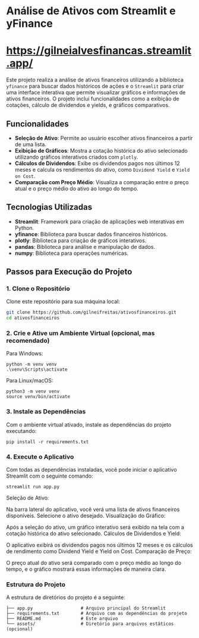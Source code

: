 # Análise de Ativos com Streamlit e yFinance
# https://gilneialvesfinancas.streamlit.app/

Este projeto realiza a análise de ativos financeiros utilizando a biblioteca `yfinance` para buscar dados históricos de ações e o `Streamlit` para criar uma interface interativa que permite visualizar gráficos e informações de ativos financeiros. O projeto inclui funcionalidades como a exibição de cotações, cálculo de dividendos e yields, e gráficos comparativos.

## Funcionalidades

- **Seleção de Ativo**: Permite ao usuário escolher ativos financeiros a partir de uma lista.
- **Exibição de Gráficos**: Mostra a cotação histórica do ativo selecionado utilizando gráficos interativos criados com `plotly`.
- **Cálculos de Dividendos**: Exibe os dividendos pagos nos últimos 12 meses e calcula os rendimentos do ativo, como `Dividend Yield` e `Yield on Cost`.
- **Comparação com Preço Médio**: Visualiza a comparação entre o preço atual e o preço médio do ativo ao longo do tempo.

## Tecnologias Utilizadas

- **Streamlit**: Framework para criação de aplicações web interativas em Python.
- **yfinance**: Biblioteca para buscar dados financeiros históricos.
- **plotly**: Biblioteca para criação de gráficos interativos.
- **pandas**: Biblioteca para análise e manipulação de dados.
- **numpy**: Biblioteca para operações numéricas.

## Passos para Execução do Projeto

### 1. Clone o Repositório

Clone este repositório para sua máquina local:

```bash
git clone https://github.com/gilneifreitas/ativosfinanceiros.git
cd ativosfinanceiros
```

### 2. Crie e Ative um Ambiente Virtual (opcional, mas recomendado)

Para Windows:
```
python -m venv venv
.\venv\Scripts\activate
```
Para Linux/macOS:

```
python3 -m venv venv
source venv/bin/activate
```

### 3. Instale as Dependências

Com o ambiente virtual ativado, instale as dependências do projeto executando:
```
pip install -r requirements.txt
```

### 4. Execute o Aplicativo

Com todas as dependências instaladas, você pode iniciar o aplicativo Streamlit com o seguinte comando:
```
streamlit run app.py
```
Seleção de Ativo:

Na barra lateral do aplicativo, você verá uma lista de ativos financeiros disponíveis. Selecione o ativo desejado.
Visualização do Gráfico:

Após a seleção do ativo, um gráfico interativo será exibido na tela com a cotação histórica do ativo selecionado.
Cálculos de Dividendos e Yield:

O aplicativo exibirá os dividendos pagos nos últimos 12 meses e os cálculos de rendimento como Dividend Yield e Yield on Cost.
Comparação de Preço:

O preço atual do ativo será comparado com o preço médio ao longo do tempo, e o gráfico mostrará essas informações de maneira clara.

### Estrutura do Projeto
A estrutura de diretórios do projeto é a seguinte:
```
├── app.py                  # Arquivo principal do Streamlit
├── requirements.txt        # Arquivo com as dependências do projeto
├── README.md               # Este arquivo
└── assets/                 # Diretório para arquivos estáticos (opcional)
```
